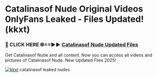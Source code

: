 # Catalinasof Nude Original Videos 0nlyFans Leaked - Files Updated! (kkxt)

<h3>🔴 CLICK HERE 🌐==►► <a href="https://tinyurl.com/4mcuefdz" rel="nofollow">Catalinasof Nude Updated Files</a></h3>

Get Catalinasof Nude and all content. Now you can access all videos and pictures of Catalinasof Nude. New Updated Files 2025!

[![kkxt](https://i.imgur.com/StAQSOY.gif)](https://tinyurl.com/4mcuefdz)
catalinasof leaked nudes